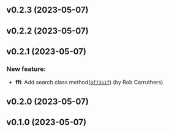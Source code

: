 ## v0.2.3 (2023-05-07)
## v0.2.2 (2023-05-07)
## v0.2.1 (2023-05-07)

### New feature:

- **ffi**: Add search class method([`8f7351f`](https://github.com/robcarruthers/lxi_rb/commit/8f7351f9b541614a717a83d291d169b1fd8db356)) (by Rob Carruthers)

## v0.2.0 (2023-05-07)

## v0.1.0 (2023-05-07)
